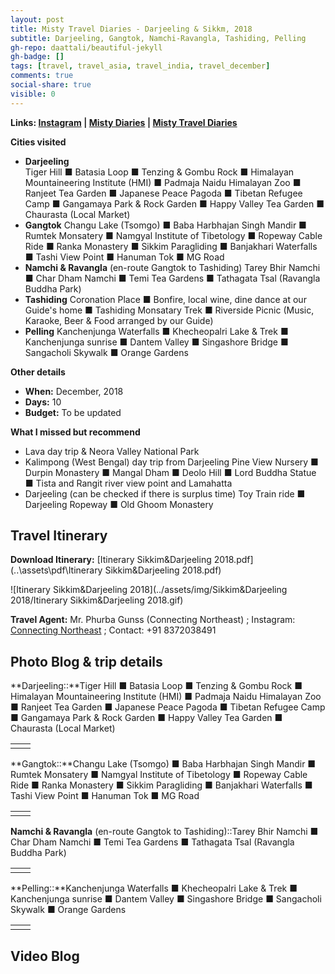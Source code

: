 ```yaml
---
layout: post
title: Misty Travel Diaries - Darjeeling & Sikkm, 2018
subtitle: Darjeeling, Gangtok, Namchi-Ravangla, Tashiding, Pelling 
gh-repo: daattali/beautiful-jekyll
gh-badge: []
tags: [travel, travel_asia, travel_india, travel_december]
comments: true
social-share: true
visible: 0
---
```


<span style="font-weight: 600; font-size: 14px">**Links:** [**Instagram**](https://www.instagram.com/mistytraveldiaries/) | [**Misty Diaries**](https://tarunpreetkaur.com/) | [**Misty Travel Diaries**](https://tarunpreetkaur.com/Misty-Travel-Diaries.html)</span>



**Cities visited**

* **Darjeeling**<br />
Tiger Hill **■** Batasia Loop **■** Tenzing & Gombu Rock **■** Himalayan Mountaineering Institute (HMI)  **■** Padmaja Naidu Himalayan Zoo **■** Ranjeet Tea Garden **■** Japanese Peace Pagoda **■** Tibetan Refugee Camp  **■** Gangamaya Park & Rock Garden **■** Happy Valley Tea Garden  **■**  Chaurasta (Local Market)
* **Gangtok** 
  Changu Lake (Tsomgo) **■** Baba Harbhajan Singh Mandir **■** Rumtek Monsatery **■** Namgyal Institute of Tibetology  **■** Ropeway Cable Ride **■** Ranka Monastery **■** Sikkim Paragliding **■** Banjakhari Waterfalls **■** Tashi View Point **■** Hanuman Tok **■** MG Road
* **Namchi & Ravangla** (en-route Gangtok to Tashiding)
  Tarey Bhir Namchi **■** Char Dham Namchi **■**  Temi Tea Gardens **■** Tathagata Tsal (Ravangla Buddha Park)
* **Tashiding**
  Coronation Place **■** Bonfire, local wine, dine dance at our Guide's home **■** Tashiding Monsatary Trek **■** Riverside Picnic (Music, Karaoke, Beer & Food arranged by our Guide)
* **Pelling**
  Kanchenjunga Waterfalls **■** Khecheopalri Lake & Trek **■** Kanchenjunga sunrise **■** Dantem Valley **■** Singashore Bridge **■** Sangacholi Skywalk **■** Orange Gardens

**Other details**

* **When:** December, 2018
* **Days:** 10
* **Budget:** To be updated

**What I missed but recommend**

* Lava day trip & Neora Valley National Park
* Kalimpong (West Bengal) day trip from Darjeeling
  Pine View Nursery **■** Durpin Monastery **■** Mangal Dham **■** Deolo Hill **■** Lord Buddha Statue **■** Tista and Rangit river view point and Lamahatta 
* Darjeeling (can be checked if there is surplus time)
  Toy Train ride  **■**  Darjeeling Ropeway **■**  Old Ghoom Monastery

## Travel Itinerary

**Download Itinerary:**    [Itinerary Sikkim&Darjeeling 2018.pdf](..\assets\pdf\Itinerary Sikkim&Darjeeling 2018.pdf) 

![Itinerary Sikkim&Darjeeling 2018](../assets/img/Sikkim&Darjeeling 2018/Itinerary Sikkim&Darjeeling 2018.gif)

**Travel Agent:** Mr. Phurba Gunss (Connecting Northeast) ; Instagram: [Connecting Northeast](https://www.instagram.com/connectingnortheast/) ; Contact: +91 8372038491

## Photo Blog & trip details

**Darjeeling::**Tiger Hill **■** Batasia Loop **■** Tenzing & Gombu Rock **■** Himalayan Mountaineering Institute (HMI)  **■** Padmaja Naidu Himalayan Zoo **■** Ranjeet Tea Garden **■** Japanese Peace Pagoda **■** Tibetan Refugee Camp  **■** Gangamaya Park & Rock Garden **■** Happy Valley Tea Garden  **■**  Chaurasta (Local Market) 

|      |      |
| :--- | ---- |
|      |      |

**Gangtok::**Changu Lake (Tsomgo) **■** Baba Harbhajan Singh Mandir **■** Rumtek Monsatery **■** Namgyal Institute of Tibetology  **■** Ropeway Cable Ride **■** Ranka Monastery **■** Sikkim Paragliding **■** Banjakhari Waterfalls **■** Tashi View Point **■** Hanuman Tok **■** MG Road 

|      |      |
| :--- | ---- |
|      |      |

**Namchi & Ravangla** (en-route Gangtok to Tashiding)::Tarey Bhir Namchi **■** Char Dham Namchi **■**  Temi Tea Gardens **■** Tathagata Tsal (Ravangla Buddha Park)

|      |      |
| :--- | ---- |
|      |      |

**Pelling::**Kanchenjunga Waterfalls **■** Khecheopalri Lake & Trek **■** Kanchenjunga sunrise **■** Dantem Valley **■** Singashore Bridge **■** Sangacholi Skywalk **■** Orange Gardens

|      |      |
| :--- | ---- |
|      |      |





## Video Blog







